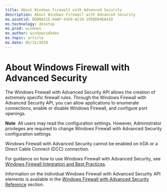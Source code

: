 ```yaml
---
title: About Windows Firewall with Advanced Security
description: About Windows Firewall with Advanced Security
ms.assetid: DDB0A31E-64AF-4169-A21D-1958D84EA41D
ms.technology: desktop
ms.prod: windows
ms.author: windowssdkdev
ms.topic: article
ms.date: 05/31/2018
---
```


# About Windows Firewall with Advanced Security

The Windows Firewall with Advanced Security API allows the creation of extremely specific firewall rules. Through the Windows Firewall with Advanced Security API, you can allow applications to enumerate connections, enable or disable Windows Firewall, and configure port openings.

**Note**  All users may read the configuration settings. However, Administrator privileges are required to change Windows Firewall with Advanced Security configuration settings.

Windows Firewall with Advanced Security cannot be enabled on IrDA or a Direct Cable Connect (DCC) connection.

For guidance on how to use Windows Firewall with Advanced Security, see [Windows Firewall Integration and Best Practices](windows-firewall-integration-and-best-practices.md).

Information on the individual Windows Firewall with Advanced Security API elements is available in the [Windows Firewall with Advanced Security Reference](windows-firewall-with-advanced-security-reference.md) section.

 

 




